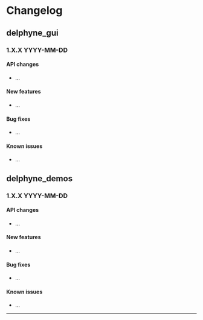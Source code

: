 # Changelog

## delphyne_gui

### 1.X.X YYYY-MM-DD

#### API changes

- ...

#### New features

- ...

#### Bug fixes

- ...

#### Known issues

- ...

## delphyne_demos

### 1.X.X YYYY-MM-DD

#### API changes

- ...

#### New features

- ...

#### Bug fixes

- ...

#### Known issues

- ...

-----------------------
